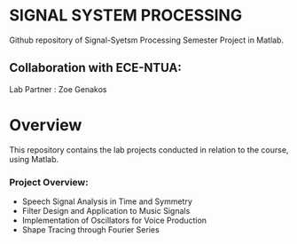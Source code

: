 # SIGNAL SYSTEM PROCESSING 

Github repository of Signal-Syetsm Processing Semester Project in Matlab.

## Collaboration with ECE-NTUA:
Lab Partner : Zoe Genakos

# Overview
This repository contains the lab projects conducted in relation to the course, using Matlab. 

### Project Overview:
- Speech Signal Analysis in Time and Symmetry
- Filter Design and Application to Music Signals
- Implementation of Oscillators for Voice Production
- Shape Tracing through Fourier Series